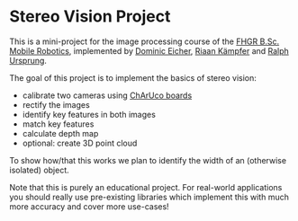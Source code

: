 # Stereo Vision Project

This is a mini-project for the image processing course of the [FHGR B.Sc. Mobile Robotics](https://fhgr.ch/mr),
implemented by [Dominic Eicher](https://github.com/Nic822), [Riaan Kämpfer](https://github.com/RiaanGitHub)
and [Ralph Ursprung](https://github.com/rursprung).

The goal of this project is to implement the basics of stereo vision:
- calibrate two cameras using [ChArUco boards](https://docs.opencv.org/4.10.0/df/d4a/tutorial_charuco_detection.html)
- rectify the images
- identify key features in both images
- match key features
- calculate depth map
- optional: create 3D point cloud

To show how/that this works we plan to identify the width of an (otherwise isolated) object.

Note that this is purely an educational project. For real-world applications you should really use pre-existing
libraries which implement this with much more accuracy and cover more use-cases!
